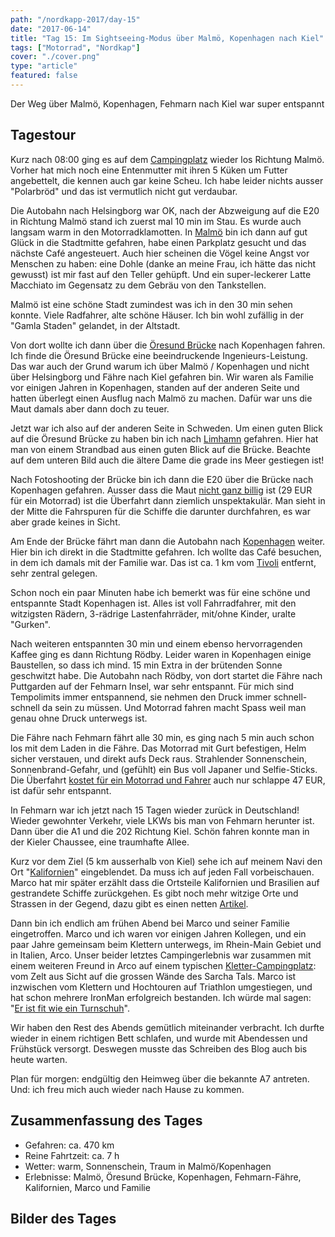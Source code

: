 ```yaml
---
path: "/nordkapp-2017/day-15"
date: "2017-06-14"
title: "Tag 15: Im Sightseeing-Modus über Malmö, Kopenhagen nach Kiel"
tags: ["Motorrad", "Nordkap"]
cover: "./cover.png"
type: "article"
featured: false
---
```


Der Weg über Malmö, Kopenhagen, Fehmarn nach Kiel war super entspannt

## Tagestour

<rehype-image src="Tour-Day-15.png"><center></center></rehype-image>

Kurz nach 08:00 ging es auf dem [Campingplatz](http://markarydscamping.se/sv/) wieder los Richtung Malmö. Vorher hat mich noch eine Entenmutter mit ihren 5 Küken um Futter angebettelt, die kennen auch gar keine Scheu. Ich habe leider nichts ausser "Polarbröd" und das ist vermutlich nicht gut verdaubar.

<photo-composition>
<rehype-image src="IMG_3512.JPG"><center></center></rehype-image>
<rehype-image src="IMG_3517.JPG"><center></center></rehype-image>
</photo-composition>

Die Autobahn nach Helsingborg war OK, nach der Abzweigung auf die E20 in Richtung Malmö stand ich zuerst mal 10 min im Stau. Es wurde auch langsam warm in den Motorradklamotten. In [Malmö](https://de.wikipedia.org/wiki/Malm%C3%B6) bin ich dann auf gut Glück in die Stadtmitte gefahren, habe einen Parkplatz gesucht und das nächste Café angesteuert. Auch hier scheinen die Vögel keine Angst vor Menschen zu haben: eine Dohle (danke an meine Frau, ich hätte das nicht gewusst) ist mir fast auf den Teller gehüpft. Und ein super-leckerer Latte Macchiato im Gegensatz zu dem Gebräu von den Tankstellen.

<photo-composition>
<rehype-image src="IMG_3525.JPG"><center></center></rehype-image>
<rehype-image src="IMG_3536.JPG"><center></center></rehype-image>
<rehype-image src="IMG_3526.JPG"><center></center></rehype-image>
</photo-composition>

Malmö ist eine schöne Stadt zumindest was ich in den 30 min sehen konnte. Viele Radfahrer, alte schöne Häuser. Ich bin wohl zufällig in der "Gamla Staden" gelandet, in der Altstadt.

Von dort wollte ich dann über die [Öresund Brücke](https://de.wikipedia.org/wiki/%C3%96resundbr%C3%BCcke) nach Kopenhagen fahren. Ich finde die Öresund Brücke eine beeindruckende Ingenieurs-Leistung. Das war auch der Grund warum ich über Malmö / Kopenhagen und nicht über Helsingborg und Fähre nach Kiel gefahren bin. Wir waren als Familie vor einigen Jahren in Kopenhagen, standen auf der anderen Seite und hatten überlegt einen Ausflug nach Malmö zu machen. Dafür war uns die Maut damals aber dann doch zu teuer.

Jetzt war ich also auf der anderen Seite in Schweden. Um einen guten Blick auf die Öresund Brücke zu haben bin ich nach [Limhamn](https://www.google.de/maps/place/Sibbarpsv%C3%A4gen+1,+216+11+Limhamn,+Sweden/@55.5748838,12.9111695,17z/data=!3m1!4b1!4m5!3m4!1s0x4653a6f90dd4d5b5:0xff5bb5d14f4b8506!8m2!3d55.5748838!4d12.9133582?hl=en) gefahren. Hier hat man von einem Strandbad aus einen guten Blick auf die Brücke. Beachte auf dem unteren Bild auch die ältere Dame die grade ins Meer gestiegen ist!

<photo-composition>
<rehype-image src="IMG_3553.JPG"><center></center></rehype-image>
<rehype-image src="IMG_3557.JPG"><center></center></rehype-image>
</photo-composition>

Nach Fotoshooting der Brücke bin ich dann die E20 über die Brücke nach Kopenhagen gefahren. Ausser dass die Maut [nicht ganz billig](https://www.oresundsbron.com/en/prices) ist (29 EUR für ein Motorrad) ist die Überfahrt dann ziemlich unspektakulär. Man sieht in der Mitte die Fahrspuren für die Schiffe die darunter durchfahren, es war aber grade keines in Sicht.

Am Ende der Brücke fährt man dann die Autobahn nach [Kopenhagen](https://de.wikipedia.org/wiki/Kopenhagen) weiter. Hier bin ich direkt in die Stadtmitte gefahren. Ich wollte das Café besuchen, in dem ich damals mit der Familie war. Das ist ca. 1 km vom [Tivoli](https://de.wikipedia.org/wiki/Tivoli_(Kopenhagen)) entfernt, sehr zentral gelegen.

<photo-composition>
<rehype-image src="IMG_3560.JPG"><center></center></rehype-image>
<rehype-image src="IMG_20170614_120710.jpg"><center></center></rehype-image>
</photo-composition>

Schon noch ein paar Minuten habe ich bemerkt was für eine schöne und entspannte Stadt Kopenhagen ist. Alles ist voll Fahrradfahrer, mit den witzigsten Rädern, 3-rädrige Lastenfahrräder, mit/ohne Kinder, uralte "Gurken".

Nach weiteren entspannten 30 min und einem ebenso hervorragenden Kaffee ging es dann Richtung Rödby. Leider waren in Kopenhagen einige Baustellen, so dass ich mind. 15 min Extra in der brütenden Sonne geschwitzt habe. Die Autobahn nach Rödby, von dort startet die Fähre nach Puttgarden auf der Fehmarn Insel, war sehr entspannt. Für mich sind Tempolimits immer entspannend, sie nehmen den Druck immer schnell-schnell da sein zu müssen. Und Motorrad fahren macht Spass weil man genau ohne Druck unterwegs ist.

Die Fähre nach Fehmarn fährt alle 30 min, es ging nach 5 min auch schon los mit dem Laden in die Fähre. Das Motorrad mit Gurt befestigen, Helm sicher verstauen, und direkt aufs Deck raus. Strahlender Sonnenschein, Sonnenbrand-Gefahr, und (gefühlt) ein Bus voll Japaner und Selfie-Sticks. Die Überfahrt [kostet für ein Motorrad und Fahrer](https://www.scandlines.de/tickets-und-tarife/tickets-und-preise/puttgarden-rodby.aspx) auch nur schlappe 47 EUR, ist dafür sehr entspannt.

<photo-composition>
<rehype-image src="IMG_3593.JPG"><center></center></rehype-image>
<rehype-image src="IMG_3573.JPG"><center></center></rehype-image>
</photo-composition>

In Fehmarn war ich jetzt nach 15 Tagen wieder zurück in Deutschland! Wieder gewohnter Verkehr, viele LKWs bis man von Fehmarn herunter ist. Dann über die A1 und die 202 Richtung Kiel. Schön fahren konnte man in der Kieler Chaussee, eine traumhafte Allee.

<photo-composition>
<rehype-image src="IMG_3656.JPG"><center></center></rehype-image>
<rehype-image src="IMG_3662.JPG"><center></center></rehype-image>
<rehype-image src="IMG_3658.JPG"><center></center></rehype-image>
</photo-composition>

Kurz vor dem Ziel (5 km ausserhalb von Kiel) sehe ich auf meinem Navi den Ort "[Kalifornien](https://de.wikipedia.org/wiki/Sch%C3%B6nberg_(Holstein)#Geschichte)" eingeblendet. Da muss ich auf jeden Fall vorbeischauen. Marco hat mir später erzählt dass die Ortsteile Kalifornien und Brasilien auf gestrandete Schiffe zurückgehen. Es gibt noch mehr witzige Orte und Strassen in der Gegend, dazu gibt es einen netten [Artikel](https://www.shz.de/regionales/schleswig-holstein/panorama/von-brasilien-bis-england-so-international-sind-die-ortsnamen-in-sh-id14427791.html).

<rehype-image src="IMG_3671.JPG"><center></center></rehype-image>

Dann bin ich endlich am frühen Abend bei Marco und seiner Familie eingetroffen. Marco und ich waren vor einigen Jahren Kollegen, und ein paar Jahre gemeinsam beim Klettern unterwegs, im Rhein-Main Gebiet und in Italien, Arco. Unser beider letztes Campingerlebnis war zusammen mit einem weiteren Freund in Arco auf einem typischen [Kletter-Campingplatz](https://www.camping.it/en/trentinoaltoadige/arco/): vom Zelt aus Sicht auf die grossen Wände des Sarcha Tals. Marco ist inzwischen vom Klettern und Hochtouren auf Triathlon umgestiegen, und hat schon mehrere IronMan erfolgreich bestanden. Ich würde mal sagen: "[Er ist fit wie ein Turnschuh](https://de.wiktionary.org/wiki/fit_wie_ein_Turnschuh)".

Wir haben den Rest des Abends gemütlich miteinander verbracht. Ich durfte wieder in einem richtigen Bett schlafen, und wurde mit Abendessen und Frühstück versorgt. Deswegen musste das Schreiben des Blog auch bis heute warten.

Plan für morgen: endgültig den Heimweg über die bekannte A7 antreten. Und: ich freu mich auch wieder nach Hause zu kommen.

## Zusammenfassung des Tages

* Gefahren: ca. 470 km
* Reine Fahrtzeit: ca. 7 h
* Wetter: warm, Sonnenschein, Traum in Malmö/Kopenhagen
* Erlebnisse: Malmö, Öresund Brücke, Kopenhagen, Fehmarn-Fähre, Kalifornien, Marco und Familie

## Bilder des Tages

<photo-composition>
<rehype-image src="IMG_3540.JPG"><center></center></rehype-image>
<rehype-image src="IMG_3541.JPG"><center></center></rehype-image>
<rehype-image src="IMG_3551.JPG"><center></center></rehype-image>
<rehype-image src="IMG_3620.JPG"><center></center></rehype-image>
<rehype-image src="IMG_3655.JPG"><center></center></rehype-image>
<rehype-image src="IMG_3660.JPG"><center></center></rehype-image>
<rehype-image src="IMG_3667.JPG"><center></center></rehype-image>
</photo-composition>
